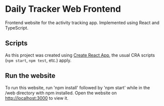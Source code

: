# Daily Tracker Web Frontend

Frontend website for the activity tracking app. Implemented using React and TypeScript.

## Scripts

As this project was created using [Create React App](https://github.com/facebook/create-react-app), the usual CRA scripts (`npm start`, `npm test`, etc.) apply.

## Run the website

To run this website, run 'npm install' followed by 'npm start' while in the /web directory with npm installed. Open the website on [http://localhost:3000](http://localhost:3000) to view it.
